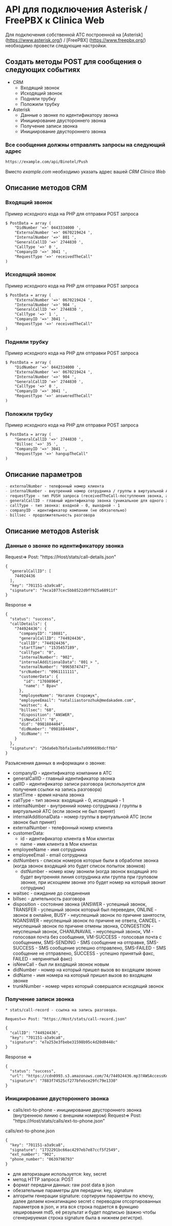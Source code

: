 # API для подключения Asterisk / FreePBX к Clinica Web

Для подключения собственной АТС построенной на [Asterisk] (https://www.asterisk.org/) / [FreePBX] (https://www.freepbx.org/) необходимо провести следующие настройки.

## Создать методы POST для сообщения о следующих событиях

- CRM
    - Входящий звонок
    - Исходящий звонок
    - Подняли трубку
    - Положили трубку
- Asterisk
    - Данные о звонке по идентификатору звонка
    - Инициирование двустороннего звонка
    - Получение записи звонка
    - Инициирование двустороннего звонка

### Все сообщения должны отправлять запросы на следующий адрес

```Markdown
https://example.com/api/Binotel/Push
```

Вместо _example.com_ необходимо указать адрес вашей _CRM Clinica Web_

## Описание методов CRM

### Входящий звонок

Пример исходного кода на PHP для отправки POST запроса

```Markdown
$ PostData = array (
    "DidNumber '=>' 0443334000 ',
    "ExternalNumber '=>' 0670219424 ',
    "InternalNumber '=>' 801 ',
    "GeneralCallID '=>' 2744830 ',
    "CallType '=>' 0 ',
    "CompanyID '=>' 3041 ',
    "RequestType '=>' receivedTheCall"
)
```

### Исходящий звонок

Пример исходного кода на PHP для отправки POST запроса

```Markdown
$ PostData = array (
    "ExternalNumber '=>' 0670219424 ',
    "InternalNumber '=>' 904 ',
    "GeneralCallID '=>' 2744830 ',
    "CallType '=>' 1 ',
    "CompanyID '=>' 3041 ',
    "RequestType '=>' receivedTheCall"
)
```

### Подняли трубку

Пример исходного кода на PHP для отправки POST запроса

```Markdown
$ PostData = array (
    "DidNumber '=>' 0442334000 ',
    "ExternalNumber '=>' 0670219424 ',
    "InternalNumber '=>' 904 ',
    "GeneralCallID '=>' 2744830 ',
    "CallType '=>' 0 ',
    "CompanyID '=>' 3041 ',
    "RequestType '=>' answeredTheCall"
)
```

### Положили трубку

Пример исходного кода на PHP для отправки POST запроса

```Markdown
$ PostData = array (
    "GeneralCallID '=>' 2744830 ',
    "Billsec '=>' 35 ',
    "CompanyID '=>' 3041 ',
    "RequestType '=>' hangupTheCall"
)
```

## Описание параметров

```Markdown
- externalNumber - телефонный номер клиента
- internalNumber - внутренний номер сотрудника / группы в виртуальной АТС
- requestType - тип PUSH запроса (receivedTheCall-поступления звонка, answeredTheCall-поднятия трубки (ответ на звонок), hangupTheCall- завершения звонка)
- generalCallID - главный идентификатор звонка (уникальное для одного звонка)
- callType - тип звонка: входной - 0, выходной - 1
- companyID - идентификатор компании (не обязательно)
- billsec - продолжительность разговора
```
## Описание методов Asterisk

### Данные о звонке по идентификатору звонка

Request=> Post: "https://Host/stats/call-details.json"

```Markdown
{
  "generalCallID": [
    744924436
  ],
  "key": "701151-a3a9ca8",
  "signature": "7eca1077cec5bb8522d9ff925a68911f"
}
```


Response =>

```Markdown
{
  "status": "success",
  "callDetails": {
    "744924436": {
      "companyID": "10881",
      "generalCallID": "744924436",
      "callID": "744924436",
      "startTime": "1535457189",
      "callType": "0",
      "internalNumber": "902",
      "internalAdditionalData": "801 > ",
      "externalNumber": "0965074747",
      "srcNumber": "0961111111",
      "customerData": {
        "id": "17698964",
        "name": " Врач"
      },
      "employeeName": "Наталия Сторожук",
      "employeeEmail": "nataliiastorozhuk@medakadem.com",
      "waitsec": 4,
      "billsec": "68",
      "disposition": "ANSWER",
      "isNewCall": "0",
      "did": "0981884404",
      "didNumber": "0981884404",
      "didName": ""
    }
  },
  "signature": "26da6eb7bbfa1ae8a7a999669bdcff6b"
}
```


Разъяснения данных в информации о звонке:
- companyID - идентификатор компании в АТС
- generalCallID  - главный идентификатор звонка
- callID  - идентификатор записи разговора (используется для получения ссылки на запись разговора)
- startTime  - время начала звонка
- callType  - тип звонка: входящий - 0, исходящий  - 1
- internalNumber  - внутренний номер сотрудника / группы в виртуальной АТС (если звонок не был принят)
- internalAdditionalData  - номер группы в виртуальной АТС (если звонок был принят)
- externalNumber  - телефонный номер клиента
- customerData:
    - id  - идентификатор клиента в Мои клинтах
    - name  - имя клиента в Мои клинтах
- employeeName  - имя сотрудника
- employeeEmail  - email сотрудника
- dstNumbers  - спискок номеров которые были в обработке звонка (когда звонок входящий это будет список попыток звонков)
    - dstNumber  - номер кому звонили (когда звонок входящий это будет внутренняя линия сотрудника или группа при груповом звонке, при исхощяем звонке это будет номер на который звонит сотрудник)
- waitsec  - ожидание до соединения
- billsec  - длительность разговора
- disposition  - состояние звонка (ANSWER - успешный звонок, TRANSFER - успешный звонок который был переведен, ONLINE - звонок в онлайне, BUSY - неуспешный звонок по причине занятости, NOANSWER - неуспешный звонок по причине не ответа, CANCEL - неуспешный звонок по причине отмены звонка, CONGESTION - неуспешный звонок, CHANUNAVAIL - неуспешный звонок, VM - голосовая почта без сообщения, VM-SUCCESS - голосовая почта с сообщением, SMS-SENDING - SMS сообщение на отправке, SMS-SUCCESS - SMS сообщение успешно отправлено, SMS-FAILED - SMS сообщение не отправлено, SUCCESS - успешно принятый факс, FAILED - непринятый факс)
- isNewCall  - был ли входящий звонок новым
- didNumber  - номер на который пришел вызов во входящем звонке
- didName  - имя номера на который пришел вызов во входящем звонке
- trunkNumber  - номер через который совершался исходящий звонок
	

### Получение записи звонка

    * stats/call-record - ссылка на запись разговора.

    Request=> Post: "https://Host/stats/call-record.json" 
```Markdown 
{
  "callID": "744924436",
  "key": "701151-a3a9ca8",
  "signature": "e7a253e3fbebe31598b95c4d20d0448c"
}
```

Response =>
```Markdown
{
  "status": "success",
  "url": "https://cdn0993.s3.amazonaws.com/74/744924436.mp3?AWSAccessKeyId=AKIAJAXVY477KWWB5YJA&Expires=1557224957&Signature=2R1U9g8uiu044QGFdWFsSRlw%3D&companyID=10757881",
  "signature": "7883f74525cf277bfebce29fc79e1330"
}
```

### Инициирование двустороннего звонка

* calls/ext-to-phone - инициирование двустороннего звонка (внутреннюю линию с внешним номером)
Request=> Post: "https://Host/stats/calls/ext-to-phone.json"    
    
calls/ext-to-phone.json
```Markdown
{
  "key": "701151-a3a9ca8",
  "signature": "1732291bc66ac4297eb7e87ccf5f2549",
  "ext_number": "902",
  "phone_number": "0639798793"
}
```

- для авторизации используется: key, secret
- метод HTTP запроса: POST
- формат передачи данных: raw post data в json
- обезательные параметры для передачи: key, signature
- алгоритм генерации signature: сортируем параметры по ключу, далее делаем конкатинацию secret с переводом отсортированных параметров в json, и эта вся строка подается в функцию хеширования md5, её результат и будет подписью (важно чтобы сгенерируемая строка signature была в нижнем регистре).
